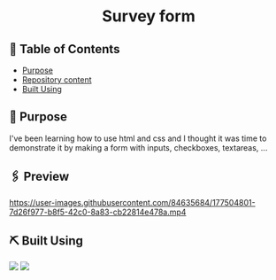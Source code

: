 <h1 align="center">Survey form</h1>
 
## 📝 Table of Contents
- [Purpose](#purpose)
- [Repository content](#repository_content)
- [Built Using](#built_using)

## 🧐 Purpose <a name = "purpose"></a>
I've been learning how to use html and css and I thought it was time to demonstrate it by making a form with inputs, checkboxes, textareas, ... 

## 🖇 Preview <a name="preview"></a>
https://user-images.githubusercontent.com/84635684/177504801-7d26f977-b8f5-42c0-8a83-cb22814e478a.mp4

## ⛏️ Built Using <a name = "built_using"></a>
[<img src="https://img.shields.io/badge/html-e34c26?style=for-the-badge&logo=html&logoColor=FFFFFF" />](https://es.wikipedia.org/wiki/HTML)
[<img src="https://img.shields.io/badge/css-264de4?style=for-the-badge&logo=css&logoColor=FFFFFF" />](https://es.wikipedia.org/wiki/CSS)
